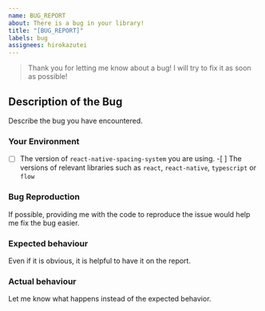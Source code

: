 ```yaml
---
name: BUG_REPORT
about: There is a bug in your library!
title: "[BUG_REPORT]"
labels: bug
assignees: hirokazutei
---
```


> Thank you for letting me know about a bug!
> I will try to fix it as soon as possible!

## Description of the Bug

Describe the bug you have encountered.

### Your Environment

-[ ] The version of `react-native-spacing-system` you are using. -[ ] The versions of relevant libraries such as `react`, `react-native`, `typescript` or `flow`

### Bug Reproduction

If possible, providing me with the code to reproduce the issue would help me fix the bug easier.

### Expected behaviour

Even if it is obvious, it is helpful to have it on the report.

### Actual behaviour

Let me know what happens instead of the expected behavior.
